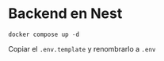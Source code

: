 
# Backend en Nest


<!-- levantar la base de datos -->
```
docker compose up -d
```

Copiar el ```.env.template``` y renombrarlo a ```.env```